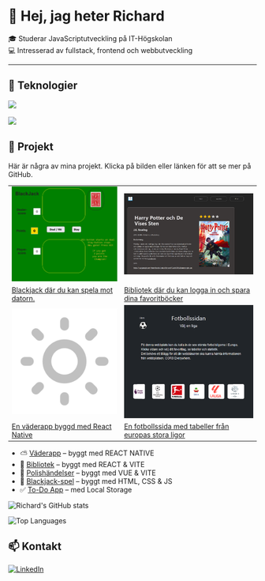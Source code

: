 # 👋 Hej, jag heter Richard  
🎓 Studerar JavaScriptutveckling på IT-Högskolan  
💻 Intresserad av fullstack, frontend och webbutveckling  

---

## 🚀 Teknologier
<p>
  <img src="https://skillicons.dev/icons?i=html,css,js,ts,react,vue,pinia,vite,bootstrap,sass" />
</p>
<p>
  <img src="https://skillicons.dev/icons?i=nodejs,git,vscode,sqlite,bash,express,figma,mongodb,mysql,npm" />
</p>

## 📂 Projekt

Här är några av mina projekt. Klicka på bilden eller länken för att se mer på GitHub.

|  |  |
|-------------|-------------|
| [![Blackjack](images/blackjack.png)](https://github.com/richardMattsson/blackjack2) | [![Blackjack](images/library.png)](https://github.com/richardMattsson/library) |
|  [Blackjack där du kan spela mot datorn.](https://github.com/richardMattsson/blackjack2/)  | [Bibliotek där du kan logga in och spara dina favoritböcker](https://github.com/richardMattsson/blackjack2/) |
| [![Cloudy](images/sun-svgrepo-com(3).png)](https://github.com/richardMattsson/Cloudy) | [![Fotbollssida](images/soccer.png)](https://github.com/richardMattsson/SoccerStats) |
|  [En väderapp byggd med React Native](https://github.com/richardMattsson/Cloudy) |[En fotbollssida med tabeller från europas stora ligor](https://richardmattsson.github.io/SoccerStats/) |





- ⛅ [Väderapp](https://github.com/richardMattsson/Cloudy) – byggt med REACT NATIVE
- 📕 [Bibliotek](https://github.com/richardMattsson/library) – byggt med REACT & VITE
- 👮 [Polishändelser](https://github.com/richardMattsson/police-events) – byggt med VUE & VITE
- 🎲 [Blackjack-spel](https://github.com/richardMattsson/blackjack2) – byggt med HTML, CSS & JS
- ✅ [To-Do App](https://github.com/richardMattsson/Todo-List) – med Local Storage

![Richard's GitHub stats](https://github-readme-stats.vercel.app/api?username=richardMattsson&show_icons=true&theme=radical)

![Top Languages](https://github-readme-stats.vercel.app/api/top-langs/?username=richardMattsson&layout=compact&theme=radical)

## 📫 Kontakt
[![LinkedIn](https://img.shields.io/badge/LinkedIn-0A66C2?style=for-the-badge&logo=linkedin&logoColor=white)](www.linkedin.com/in/richardmattsson)




<!---
richardMattsson/richardMattsson is a ✨ special ✨ repository because its `README.md` (this file) appears on your GitHub profile.
You can click the Preview link to take a look at your changes.
--->

